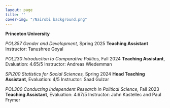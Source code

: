 ```yaml
---
layout: page
title: ''
cover-img: "/Nairobi background.png"
---
```


**Princeton University**

*POL357 Gender and Development,* Spring 2025
**Teaching Assistant**
Instructor: Tanushree Goyal

*POL230 Introduction to Comparative Politics,* Fall 2024
**Teaching Assistant**, Evaluation: 4.65/5
Instructor: Andreas Wiedemman 

*SPI200 Statistics for Social Sciences,* Spring 2024
**Head Teaching Assistant**, Evaluation: 4/5
Instructor: Saad Gulzar

*POL300 Conducting Independent Research in Political Science,* Fall 2023
**Teaching Assistant**, Evaluation: 4.67/5
Instructor: John Kastellec and Paul Frymer

